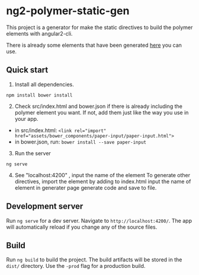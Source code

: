 # ng2-polymer-static-gen

This project is a generator for make the static directives to build the polymer elements with angular2-cli.

There is already some elements that have been generated [here](https://github.com/hydraslay/ng2-polymer-static) you can use.

## Quick start

1. Install all dependencies.

`npm install
bower install`

2. Check src/index.html and bower.json if there is already including the polymer element you want.
  If not, add them just like the way you use in your app.
  
  - in src/index.html:
`<link rel="import" href="assets/bower_components/paper-input/paper-input.html">`
  - in bower.json, run:
`bower install --save paper-input`

3. Run the server

`ng serve`

4. See "localhost:4200" , input the name of the element 
To generate other directives, 
import the element by adding to index.html
input the name of element in generater page
generate code and save to file.

## Development server
Run `ng serve` for a dev server. Navigate to `http://localhost:4200/`. The app will automatically reload if you change any of the source files.

## Build

Run `ng build` to build the project. The build artifacts will be stored in the `dist/` directory. Use the `-prod` flag for a production build.

